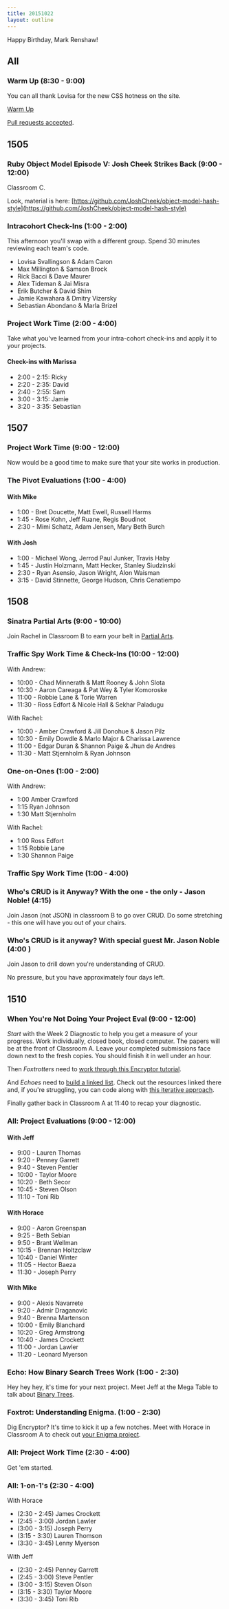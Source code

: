 ```yaml
---
title: 20151022
layout: outline
---
```


Happy Birthday, Mark Renshaw!

## All

### Warm Up (8:30 - 9:00)

You can all thank Lovisa for the new CSS hotness on the site.

[Warm Up](https://thewarmup.herokuapp.com)

[Pull requests accepted](https://github.com/mikedao/the-warm-up).


## 1505

### Ruby Object Model Episode V: Josh Cheek Strikes Back (9:00 - 12:00)

Classroom C.

Look, material is here: [https://github.com/JoshCheek/object-model-hash-style](https://github.com/JoshCheek/object-model-hash-style)

### Intracohort Check-Ins (1:00 - 2:00)

This afternoon you'll swap with a different group. Spend 30 minutes reviewing each team's code.

* Lovisa Svallingson & Adam Caron
* Max Millington & Samson Brock
* Rick Bacci & Dave Maurer
* Alex Tideman & Jai Misra
* Erik Butcher & David Shim
* Jamie Kawahara & Dmitry Vizersky
* Sebastian Abondano & Marla Brizel

### Project Work Time (2:00 - 4:00)

Take what you've learned from your intra-cohort check-ins and apply it to your projects.

#### Check-ins with Marissa

* 2:00 - 2:15: Ricky
* 2:20 - 2:35: David
* 2:40 - 2:55: Sam
* 3:00 - 3:15: Jamie
* 3:20 - 3:35: Sebastian


## 1507

### Project Work Time (9:00 - 12:00)

Now would be a good time to make sure that your site works in production.

### The Pivot Evaluations (1:00 - 4:00)

#### With Mike

* 1:00 - Bret Doucette, Matt Ewell, Russell Harms
* 1:45 - Rose Kohn, Jeff Ruane, Regis Boudinot
* 2:30 - Mimi Schatz, Adam Jensen, Mary Beth Burch

#### With Josh

* 1:00 - Michael Wong, Jerrod Paul Junker, Travis Haby
* 1:45 - Justin Holzmann, Matt Hecker, Stanley Siudzinski
* 2:30 - Ryan Asensio, Jason Wright, Alon Waisman
* 3:15 - David Stinnette, George Hudson, Chris Cenatiempo

## 1508

### Sinatra Partial Arts (9:00 - 10:00)

Join Rachel in Classroom B to earn your belt in [Partial Arts](https://github.com/rwarbelow/partial-arts).

### Traffic Spy Work Time & Check-Ins (10:00 - 12:00)

With Andrew:

* 10:00 - Chad Minnerath & Matt Rooney & John Slota
* 10:30 - Aaron Careaga & Pat Wey & Tyler Komoroske
* 11:00 - Robbie Lane & Torie Warren
* 11:30 - Ross Edfort & Nicole Hall & Sekhar Paladugu

With Rachel:

* 10:00 - Amber Crawford & Jill Donohue & Jason Pilz
* 10:30 - Emily Dowdle & Marlo Major & Charissa Lawrence
* 11:00 - Edgar Duran & Shannon Paige & Jhun de Andres
* 11:30 - Matt Stjernholm & Ryan Johnson

### One-on-Ones (1:00 - 2:00)

With Andrew:

* 1:00 Amber Crawford
* 1:15 Ryan Johnson
* 1:30 Matt Stjernholm

With Rachel:

* 1:00 Ross Edfort
* 1:15 Robbie Lane
* 1:30 Shannon Paige

### Traffic Spy Work Time (1:00 - 4:00)

### Who's CRUD is it Anyway? With the one - the only - Jason Noble! (4:15)
Join Jason (not JSON) in classroom B to go over CRUD. Do some stretching - this one will have you out of your chairs.

### Who's CRUD is it anyway? With special guest Mr. Jason Noble (4:00 )

Join Jason to drill down you're understanding of CRUD.

No pressure, but you have approximately four days left.

## 1510

### When You're Not Doing Your Project Eval (9:00 - 12:00)

*Start* with the Week 2 Diagnostic to help you get a measure of your progress. Work individually, closed book, closed computer. The papers will be at the front of Classroom A. Leave your completed submissions face down next to the fresh copies. You should finish it in well under an hour.

Then *Foxtrotters* need to [work through this Encryptor tutorial](https://github.com/turingschool/curriculum/blob/master/source/projects/encryptor.markdown).

And *Echoes* need to [build a linked list](https://github.com/turingschool/challenges/blob/master/linked_lists.markdown). Check out the resources linked there and, if you're struggling, you can code along with [this iterative approach](https://vimeo.com/77857409).

Finally gather back in Classroom A at 11:40 to recap your diagnostic.

### All: Project Evaluations (9:00 - 12:00)

#### With Jeff

* 9:00 - Lauren Thomas
* 9:20 - Penney Garrett
* 9:40 - Steven Pentler
* 10:00 - Taylor Moore
* 10:20 - Beth Secor
* 10:45 - Steven Olson
* 11:10 - Toni Rib

#### With Horace

* 9:00 - Aaron Greenspan
* 9:25 - Beth Sebian
* 9:50 - Brant Wellman
* 10:15 - Brennan Holtzclaw
* 10:40 - Daniel Winter
* 11:05 - Hector Baeza
* 11:30 - Joseph Perry

#### With Mike

* 9:00 - Alexis Navarrete
* 9:20 - Admir Draganovic
* 9:40 - Brenna Martenson
* 10:00 - Emily Blanchard
* 10:20 - Greg Armstrong
* 10:40 - James Crockett
* 11:00 - Jordan Lawler
* 11:20 - Leonard Myerson

### Echo: How Binary Search Trees Work (1:00 - 2:30)

Hey hey hey, it's time for your next project. Meet Jeff at the Mega Table to talk about [Binary Trees](https://github.com/turingschool/curriculum/blob/master/source/projects/binary_search_tree.markdown).

### Foxtrot: Understanding Enigma. (1:00 - 2:30)

Dig Encryptor? It's time to kick it up a few notches. Meet with Horace in Classroom A to check out [your Enigma project](https://github.com/turingschool/curriculum/blob/master/source/projects/enigma.markdown).

### All: Project Work Time (2:30 - 4:00)

Get 'em started.

### All: 1-on-1's (2:30 - 4:00)

With Horace

* (2:30 - 2:45) James Crockett
* (2:45 - 3:00) Jordan Lawler
* (3:00 - 3:15) Joseph Perry
* (3:15 - 3:30) Lauren Thomson
* (3:30 - 3:45) Lenny Myerson

With Jeff

* (2:30 - 2:45) Penney Garrett
* (2:45 - 3:00) Steve Pentler
* (3:00 - 3:15) Steven Olson
* (3:15 - 3:30) Taylor Moore
* (3:30 - 3:45) Toni Rib
